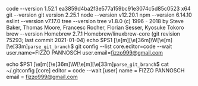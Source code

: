 code --version
      1.52.1
      ea3859d4ba2f3e577a159bc91e3074c5d85c0523
      x64
git --version
      git version 2.25.1
node --version
      v12.20.1
npm --version
      6.14.10
eslint --version
      v7.17.0
tree --version
      tree v1.8.0 (c) 1996 - 2018 by Steve Baker, Thomas Moore, Francesc Rocher, Florian Sesser, Kyosuke Tokoro
brew --version
      Homebrew 2.7.1
      Homebrew/linuxbrew-core (git revision 75293; last commit 2021-01-04)
echo $PS1
      \[\e[m\]\[\e[36m\]\W\[\e[m\]\[\e[33m\]`parse_git_branch`\$
git config --list
      core.editor=code --wait
      user.name=FIZZO PANNOSCH
      user.email=fizzo999@gmail.com


echo $PS1
\[\e[m\]\[\e[36m\]\W\[\e[m\]\[\e[33m\]`parse_git_branch`\$
cat ~/.gitconfig
[core]
        editor = code --wait
[user]
        name = FIZZO PANNOSCH
        email = fizzo999@gmail.com
